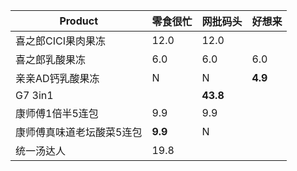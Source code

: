 | Product | 零食很忙 | 网批码头 | 好想来 |
| --- | ---- | --- | --- |
| 喜之郎CICI果肉果冻 | 12.0 | 12.0 ||
| 喜之郎乳酸果冻 | 6.0 | 6.0 | 6.0 |
| 亲亲AD钙乳酸果冻 | N | N | **4.9** |
| G7 3in1 || **43.8** ||
| 康师傅1倍半5连包 | 9.9 | 9.9 ||
| 康师傅真味道老坛酸菜5连包 | **9.9** | N | |
| 统一汤达人 | 19.8 |||